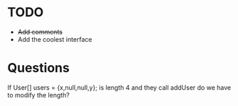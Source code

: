 # TODO
- ~~Add comments~~
- Add the coolest interface

# Questions
If User[] users = {x,null,null,y}; is length 4 and they call addUser do we have to modify the length?